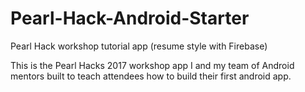 # Pearl-Hack-Android-Starter
Pearl Hack workshop tutorial app (resume style with Firebase)

This is the Pearl Hacks 2017 workshop app I and my team of Android mentors built to teach attendees how to build their first android app.
